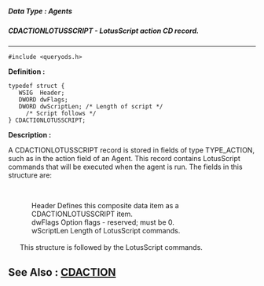 ##### Data Type : Agents
##### CDACTIONLOTUSSCRIPT - LotusScript action CD record.
---
```
#include <queryods.h>
```

**Definition :**
```
typedef struct {
   WSIG  Header;
   DWORD dwFlags;
   DWORD dwScriptLen; /* Length of script */
	 /* Script follows */
} CDACTIONLOTUSSCRIPT;
```

**Description :**

A CDACTIONLOTUSSCRIPT record is stored in fields of type TYPE_ACTION, such as in the action field of an Agent.  This record contains LotusScript commands that will be executed when the agent is run.  The fields in this structure are:
<ul><br>

<ul>Header		Defines this composite data item as a CDACTIONLOTUSSCRIPT item.<br>
dwFlags	Option flags - reserved;  must be 0.<br>
wScriptLen	Length of LotusScript commands.</ul>
<br>
This structure is followed by the LotusScript commands.</ul>



**See Also :**
[CDACTION](/domino-c-api-docs/reference/Data/CDACTION)
---
